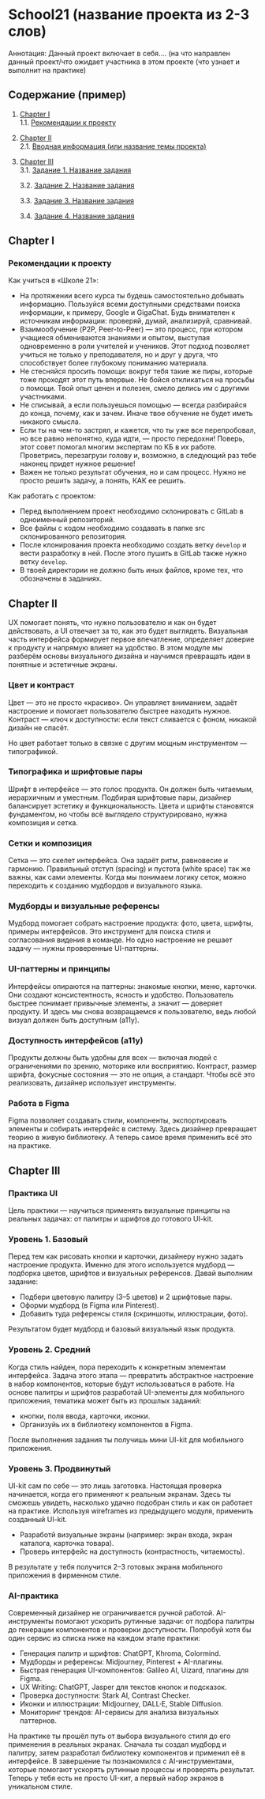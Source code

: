 # School21 (название проекта из 2-3 слов)
Аннотация: Данный проект включает в себя.... (на что направлен данный проект/что ожидает участника в этом проекте  (что узнает и выполнит на практике)

## Содержание (пример)
1. [Chapter I](#chapter-i) \
   1.1. [Рекомендации к проекту](#рекомендации-к-проекту)
2. [Chapter II](#chapter-ii) \
   2.1. [Вводная информация (или название темы проекта)](#информация)
3. [Chapter III](#chapter-iii) \
   3.1. [Задание 1. Название задания](#задание-1.-название)  
   
   3.2. [Задание 2. Название задания](#задание-2.-название)   
   
   3.3. [Задание 3. Название задания](#задание-3.-название)
   
   3.4. [Задание 4. Название задания](#задание-4.-название) 
   
   
## Chapter I
### Рекомендации к проекту
Как учиться в «Школе 21»:  
- На протяжении всего курса ты будешь самостоятельно добывать информацию. Пользуйся всеми доступными средствами поиска информации, к примеру, Google и GigaChat. Будь внимателен к источникам информации: проверяй, думай, анализируй, сравнивай. 
- Взаимообучение (P2P, Peer-to-Peer) — это процесс, при котором учащиеся обмениваются знаниями и опытом, выступая одновременно в роли учителей и учеников. Этот подход позволяет учиться не только у преподавателя, но и друг у друга, что способствует более глубокому пониманию материала.
- Не стесняйся просить помощи: вокруг тебя такие же пиры, которые тоже проходят этот путь впервые. Не бойся откликаться на просьбы о помощи. Твой опыт ценен и полезен, смело делись им с другими участниками. 
- Не списывай, а если пользуешься помощью — всегда разбирайся до конца, почему, как и зачем. Иначе твое обучение не будет иметь никакого смысла. 
- Если ты на чем-то застрял, и кажется, что ты уже все перепробовал, но все равно непонятно, куда идти, — просто передохни! Поверь, этот совет помогал многим экспертам по КБ в их работе. Проветрись, перезагрузи голову и, возможно, в следующий раз тебе наконец придет нужное решение!
- Важен не только результат обучения, но и сам процесс. Нужно не просто решить задачу, а понять, КАК ее решить.

Как работать с проектом: 
- Перед выполнением проект необходимо склонировать с GitLab в одноименный репозиторий.
- Все файлы с кодом необходимо создавать в папке src склонированного репозитория.
- После клонирования проекта необходимо создать ветку `develop` и вести разработку в ней. После этого пушить в GitLab также нужно ветку `develop`.
- В твоей директории не должно быть иных файлов, кроме тех, что обозначены в заданиях.

## Chapter II
UX помогает понять, что нужно пользователю и как он будет действовать, а UI отвечает за то, как это будет выглядеть. Визуальная часть интерфейса формирует первое впечатление, определяет доверие к продукту и напрямую влияет на удобство. В этом модуле мы разберём основы визуального дизайна и научимся превращать идеи в понятные и эстетичные экраны.

### Цвет и контраст
Цвет — это не просто «красиво». Он управляет вниманием, задаёт настроение и помогает пользователю быстрее находить нужное. Контраст — ключ к доступности: если текст сливается с фоном, никакой дизайн не спасёт.

Но цвет работает только в связке с другим мощным инструментом — типографикой.

### Типографика и шрифтовые пары
Шрифт в интерфейсе — это голос продукта. Он должен быть читаемым, иерархичным и уместным. Подбирая шрифтовые пары, дизайнер балансирует эстетику и функциональность.
Цвета и шрифты становятся фундаментом, но чтобы всё выглядело структурировано, нужна композиция и сетка.

### Сетки и композиция

Сетка — это скелет интерфейса. Она задаёт ритм, равновесие и гармонию. Правильный отступ (spacing) и пустота (white space) так же важны, как сами элементы.
Когда мы понимаем логику сеток, можно переходить к созданию мудбордов и визуального языка.

### Мудборды и визуальные референсы

Мудборд помогает собрать настроение продукта: фото, цвета, шрифты, примеры интерфейсов. Это инструмент для поиска стиля и согласования видения в команде.
Но одно настроение не решает задачу — нужны проверенные UI-паттерны.

### UI-паттерны и принципы
Интерфейсы опираются на паттерны: знакомые кнопки, меню, карточки. Они создают консистентность, ясность и удобство. Пользователь быстрее понимает привычные элементы, а значит — доверяет продукту.
И здесь мы снова возвращаемся к пользователю, ведь любой визуал должен быть доступным (a11y).

### Доступность интерфейсов (a11y)

Продукты должны быть удобны для всех — включая людей с ограничениями по зрению, моторике или восприятию. Контраст, размер шрифта, фокусные состояния — это не опция, а стандарт.
Чтобы всё это реализовать, дизайнер использует инструменты.

### Работа в Figma
Figma позволяет создавать стили, компоненты, экспортировать элементы и собирать интерфейс в систему. Здесь дизайнер превращает теорию в живую библиотеку.
А теперь самое время применить всё это на практике.

## Chapter III
### Практика UI
Цель практики — научиться применять визуальные принципы на реальных задачах: от палитры и шрифтов до готового UI-kit.

### Уровень 1. Базовый

Перед тем как рисовать кнопки и карточки, дизайнеру нужно задать настроение продукта. Именно для этого используется мудборд — подборка цветов, шрифтов и визуальных референсов.
Давай выполним задание:

- Подбери цветовую палитру (3–5 цветов) и 2 шрифтовые пары.
- Оформи мудборд (в Figma или Pinterest).
- Добавить туда референсы стиля (скриншоты, иллюстрации, фото).

Результатом будет мудборд и базовый визуальный язык продукта.

### Уровень 2. Средний

Когда стиль найден, пора переходить к конкретным элементам интерфейса. Задача этого этапа — превратить абстрактное настроение в набор компонентов, которые будут использоваться в работе.
На основе палитры и шрифтов разработай UI-элементы для мобильного приложения, тематика может быть из прошлых заданий:

- кнопки, поля ввода, карточки, иконки.
- Организуйь их в библиотеку компонентов в Figma.

После выполнения задания ты получишь мини UI-kit для мобильного приложения.

### Уровень 3. Продвинутый

UI-kit сам по себе — это лишь заготовка. Настоящая проверка начинается, когда его применяют к реальным экранам. Здесь ты сможешь увидеть, насколько удачно подобран стиль и как он работает на практике.
Используя wireframes из предыдущего модуля, применить созданный UI-kit.

- Разработй визуальные экраны (например: экран входа, экран каталога, карточка товара).
- Проверь интерфейс на доступность (контрастность, читаемость).

В результате у тебя получится 2–3 готовых экрана мобильного приложения в фирменном стиле.

### AI-практика
Современный дизайнер не ограничивается ручной работой. AI-инструменты помогают ускорить рутинные задачи: от подбора палитры до генерации компонентов и проверки доступности. Попробуй хотя бы один сервис из списка ниже на каждом этапе практики:

- Генерация палитр и шрифтов: ChatGPT, Khroma, Colormind.
- Мудборды и референсы: Midjourney, Pinterest + AI-плагины.
- Быстрая генерация UI-компонентов: Galileo AI, Uizard, плагины для Figma.
- UX Writing: ChatGPT, Jasper для текстов кнопок и подсказок.
- Проверка доступности: Stark AI, Contrast Checker.
- Иконки и иллюстрации: Midjourney, DALL·E, Stable Diffusion.
- Мониторинг трендов: AI-сервисы для анализа визуальных паттернов.


На практике ты прошёл путь от выбора визуального стиля до его применения в реальных экранах. Сначала ты создал мудборд и палитру, затем разработал библиотеку компонентов и применил её в интерфейсе. В завершение ты познакомился с AI-инструментами, которые помогают ускорять рутинные процессы и проверять результат. Теперь у тебя есть не просто UI-кит, а первый набор экранов в уникальном стиле.

